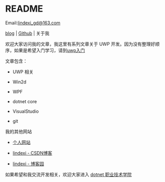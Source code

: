 # README

Email:[lindexi_gd@163.com](mailto:lindexi_gd@163.com)

[blog](http://blog.csdn.net/lindexi_gd/) | [Github](http://github.com/lindexi/) | 关于我


<!-- 如果使用就是不发布 -->
<!-- 不发布 -->

欢迎大家访问我的文章，我这里有系列文章关于 UWP 开发。因为没有整理好顺序，如果是希望入门学习，请到[uwp入门](https://blog.csdn.net/column/details/winuwp.html )

文章包含：

 - UWP 相关

 - Win2d 

 - WPF

 - dotnet core

 - VisualStudio

 - git

我的其他网站

 - [个人网站](https://lindexi.github.io/lindexi)

 - [lindexi - CSDN博客](https://blog.csdn.net/lindexi_gd )

 - [lindexi - 博客园](http://www.cnblogs.com/lindexi/ )

如果希望和我交流开发相关，欢迎大家进入 [dotnet 职业技术学院](https://t.me/dotnet_campus) 